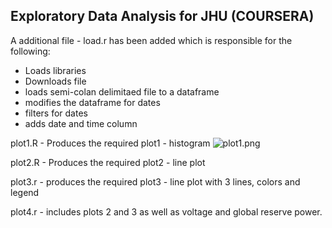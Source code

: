 ## Exploratory Data Analysis for JHU (COURSERA)

A additional file - load.r has been added which is responsible for the following:
- Loads libraries
- Downloads file
- loads semi-colan delimitaed file to a dataframe
- modifies the dataframe for dates
- filters for dates
- adds date and time column

plot1.R - Produces the required plot1 - histogram
![plot1.png](figure/plot1.png) 

plot2.R - Produces the required plot2 - line plot

plot3.r - produces the required plot3 - line plot with 3 lines, colors and legend

plot4.r - includes plots 2 and 3 as well as voltage and global reserve power.
